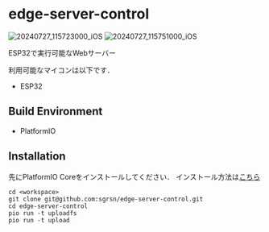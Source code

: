 # edge-server-control

![20240727_115723000_iOS](https://github.com/user-attachments/assets/fd70001b-2540-47e5-9311-8a5759f26d00)
![20240727_115751000_iOS](https://github.com/user-attachments/assets/e80502a8-fdc9-4e85-a47c-1d5bcd669a4c)


ESP32で実行可能なWebサーバー

利用可能なマイコンは以下です．
- ESP32

## Build Environment
- PlatformIO

## Installation

先にPlatformIO Coreをインストールしてください．
インストール方法は[こちら](https://docs.platformio.org/en/latest/core/installation/index.html)

```
cd <workspace>
git clone git@github.com:sgrsn/edge-server-control.git
cd edge-server-control
pio run -t uploadfs
pio run -t upload
```

